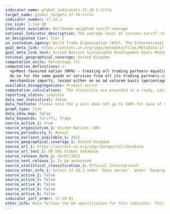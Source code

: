 ```yaml
---
indicator_name: global_indicators.17-10-1-title
target_name: global_targets.17-10-title
indicator_number: 17.10.1
csv_size: 1.244 kB
indicator_available: Worldwode weighted tariff-average
national_indicator_description: The average level of customs tariff rates applied worldwide can be used as an indicator of the degree of success achieved by multilateral negotiations and regional trade agreements 
un_designated_tier: Tier I
un_custodian_agency: World Trade Organization (WTO), The International Trade Centre (ITC), United Nations Conference on Trade and Development (UNCTAD)
goal_meta_link: https://unstats.un.org/sdgs/metadata/files/Metadata-17-10-01.pdf
goal_meta_link_text: United Nations Sustainable Development Goals Metadata (PDF 210 KB)
national_geographical_coverage: United Kingdom
computation_units: Percentage (%)
computation_definitions: >-
  <p>Most favoured nation (MFN) - treating all trading partners equally. Under the World Trade Organisation(WTO) agreements, countries cannot normally discriminate between their trading partners. MFN suggests that every time a country lowers a trade barrier or opens up a market, it has to
  do so for the same goods or services from all its trading partners.</p> <p>Preferential status - This is the term used in the WTO for trade preferences, such as lower or zero tariffs, which a member may offer to a trade partner unilaterally.   </p>  <p>Tariffs - customs duties on
  merchandise imports, levied either on an ad valorem basis (percentage of value) or on a specific basis (e.g. $7 per 100 kg) </p>
available_disaggregations: Product sector 
computation_calculations:  The statistics are provided in a ready, calculated format from the International Trade Centre (ITC), using Market Access Map data. See the metadata file link in the Global metadata tab for details on the calculations  
reporting_status: complete
data_non_statistical: false
data_footnote: Please note the y axis does not go to 100% for ease of visualisation 
graph_type: line
data_show_map: false
data_keywords: Tariffs; Trade
source_active_1: true
source_organisation_1: United Nations (UN)
source_periodicity_1: Annual
source_earliest_available_1: 2021
source_geographical_coverage_1: United Kingdom
source_url_1: https://unstats.un.org/sdgs/dataportal/database
source_url_text_1: UN SDG Global database 
source_release_date_1: 10/07/2023
source_next_release_1: To be announced
source_statistical_classification_1: Official International 
source_other_info_1: Select 17.10.1 under 'Data series'. Under 'Geographic Areas' deselect the default options and search for 'United Kingdom'. The resulting tables can then be downloaded.
source_active_2: false
source_active_3: false
source_active_4: false
source_active_5: false
source_active_6: false
indicator_sort_order: 17-10-01
other_info: Data follows the UN specification for this indicator. This indicator has not been identified in collaboration with topic experts.
---
```

